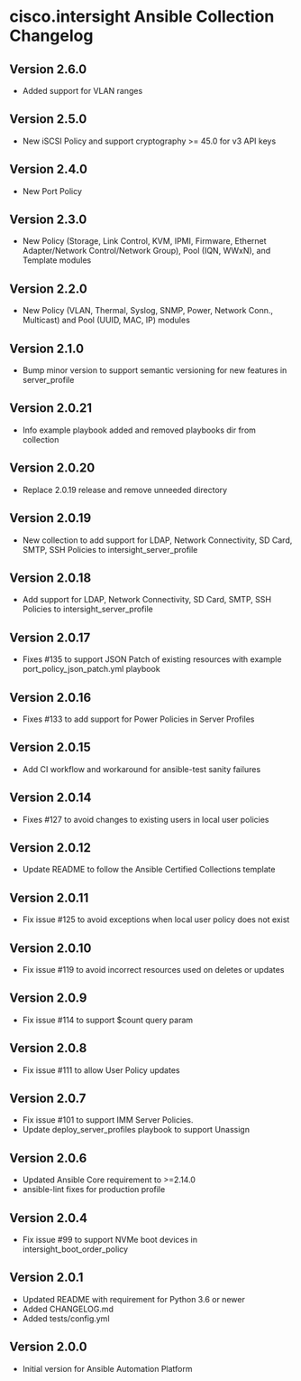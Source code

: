 # cisco.intersight Ansible Collection Changelog

## Version 2.6.0
- Added support for VLAN ranges

## Version 2.5.0
- New iSCSI Policy and support cryptography >= 45.0 for v3 API keys

## Version 2.4.0
- New Port Policy

## Version 2.3.0
- New Policy (Storage, Link Control, KVM, IPMI, Firmware, Ethernet Adapter/Network Control/Network Group), Pool (IQN, WWxN), and Template modules

## Version 2.2.0
- New Policy (VLAN, Thermal, Syslog, SNMP, Power, Network Conn., Multicast) and Pool (UUID, MAC, IP) modules

## Version 2.1.0
- Bump minor version to support semantic versioning for new features in server_profile

## Version 2.0.21
- Info example playbook added and removed playbooks dir from collection

## Version 2.0.20
- Replace 2.0.19 release and remove unneeded directory

## Version 2.0.19
- New collection to add support for LDAP, Network Connectivity, SD Card, SMTP, SSH Policies to intersight_server_profile

## Version 2.0.18
- Add support for LDAP, Network Connectivity, SD Card, SMTP, SSH Policies to intersight_server_profile

## Version 2.0.17
- Fixes #135 to support JSON Patch of existing resources with example port_policy_json_patch.yml playbook

## Version 2.0.16
- Fixes #133 to add support for Power Policies in Server Profiles

## Version 2.0.15
- Add CI workflow and workaround for ansible-test sanity failures

## Version 2.0.14
- Fixes #127 to avoid changes to existing users in local user policies

## Version 2.0.12
- Update README to follow the Ansible Certified Collections template

## Version 2.0.11
- Fix issue #125 to avoid exceptions when local user policy does not exist

## Version 2.0.10
- Fix issue #119 to avoid incorrect resources used on deletes or updates

## Version 2.0.9
- Fix issue #114 to support $count query param

## Version 2.0.8
- Fix issue #111 to allow User Policy updates

## Version 2.0.7
- Fix issue #101 to support IMM Server Policies.
- Update deploy_server_profiles playbook to support Unassign

## Version 2.0.6
- Updated Ansible Core requirement to >=2.14.0
- ansible-lint fixes for production profile

## Version 2.0.4
- Fix issue #99 to support NVMe boot devices in intersight_boot_order_policy

## Version 2.0.1

- Updated README with requirement for Python 3.6 or newer
- Added CHANGELOG.md
- Added tests/config.yml

## Version 2.0.0

- Initial version for Ansible Automation Platform
